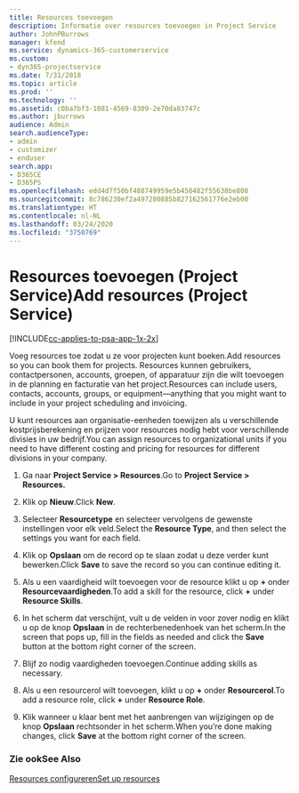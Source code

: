 ```yaml
---
title: Resources toevoegen
description: Informatie over resources toevoegen in Project Service
author: JohnPBurrows
manager: kfend
ms.service: dynamics-365-customerservice
ms.custom:
- dyn365-projectservice
ms.date: 7/31/2018
ms.topic: article
ms.prod: ''
ms.technology: ''
ms.assetid: c0ba7bf3-1081-4569-8309-2e70da83747c
ms.author: jburrows
audience: Admin
search.audienceType:
- admin
- customizer
- enduser
search.app:
- D365CE
- D365PS
ms.openlocfilehash: edd4d7f50bf488749959e5b450482f55638be808
ms.sourcegitcommit: 8c786230ef2a497280885b827162561776e2eb00
ms.translationtype: HT
ms.contentlocale: nl-NL
ms.lasthandoff: 03/24/2020
ms.locfileid: "3750769"
---
```

# <a name="add-resources-project-service"></a><span data-ttu-id="ebfbb-103">Resources toevoegen (Project Service)</span><span class="sxs-lookup"><span data-stu-id="ebfbb-103">Add resources (Project Service)</span></span>

[!INCLUDE[cc-applies-to-psa-app-1x-2x](../includes/cc-applies-to-psa-app-1x-2x.md)]

<span data-ttu-id="ebfbb-104">Voeg resources toe zodat u ze voor projecten kunt boeken.</span><span class="sxs-lookup"><span data-stu-id="ebfbb-104">Add resources so you can book them for projects.</span></span> <span data-ttu-id="ebfbb-105">Resources kunnen gebruikers, contactpersonen, accounts, groepen, of apparatuur zijn die wilt toevoegen in de planning en facturatie van het project.</span><span class="sxs-lookup"><span data-stu-id="ebfbb-105">Resources can include users, contacts, accounts, groups, or equipment—anything that you might want to include in your project scheduling and invoicing.</span></span>  
  
<span data-ttu-id="ebfbb-106">U kunt resources aan organisatie-eenheden toewijzen als u verschillende kostprijsberekening en prijzen voor resources nodig hebt voor verschillende divisies in uw bedrijf.</span><span class="sxs-lookup"><span data-stu-id="ebfbb-106">You can assign resources to organizational units if you need to have different costing and pricing for resources for different divisions in your company.</span></span>  
  
1.  <span data-ttu-id="ebfbb-107">Ga naar **Project Service > Resources**.</span><span class="sxs-lookup"><span data-stu-id="ebfbb-107">Go to **Project Service > Resources.**</span></span>  
  
2.  <span data-ttu-id="ebfbb-108">Klik op **Nieuw**.</span><span class="sxs-lookup"><span data-stu-id="ebfbb-108">Click **New**.</span></span>  
  
3.  <span data-ttu-id="ebfbb-109">Selecteer **Resourcetype** en selecteer vervolgens de gewenste instellingen voor elk veld.</span><span class="sxs-lookup"><span data-stu-id="ebfbb-109">Select the **Resource Type**, and then select the settings you want for each field.</span></span>  
  
4.  <span data-ttu-id="ebfbb-110">Klik op **Opslaan** om de record op te slaan zodat u deze verder kunt bewerken.</span><span class="sxs-lookup"><span data-stu-id="ebfbb-110">Click **Save** to save the record so you can continue editing it.</span></span>  
  
5.  <span data-ttu-id="ebfbb-111">Als u een vaardigheid wilt toevoegen voor de resource klikt u op **+** onder **Resourcevaardigheden**.</span><span class="sxs-lookup"><span data-stu-id="ebfbb-111">To add a skill for the resource, click **+** under **Resource Skills**.</span></span>  
  
6.  <span data-ttu-id="ebfbb-112">In het scherm dat verschijnt, vult u de velden in voor zover nodig en klikt u op de knop **Opslaan** in de rechterbenedenhoek van het scherm.</span><span class="sxs-lookup"><span data-stu-id="ebfbb-112">In the screen that pops up, fill in the fields as needed and click the **Save** button at the bottom right corner of the screen.</span></span>  
  
7.  <span data-ttu-id="ebfbb-113">Blijf zo nodig vaardigheden toevoegen.</span><span class="sxs-lookup"><span data-stu-id="ebfbb-113">Continue adding skills as necessary.</span></span>  
  
8.  <span data-ttu-id="ebfbb-114">Als u een resourcerol wilt toevoegen, klikt u op **+** onder **Resourcerol**.</span><span class="sxs-lookup"><span data-stu-id="ebfbb-114">To add a resource role, click **+** under **Resource Role**.</span></span>  
  
9. <span data-ttu-id="ebfbb-115">Klik wanneer u klaar bent met het aanbrengen van wijzigingen op de knop **Opslaan** rechtsonder in het scherm.</span><span class="sxs-lookup"><span data-stu-id="ebfbb-115">When you’re done making changes, click **Save** at the bottom right corner of the screen.</span></span>  
  
### <a name="see-also"></a><span data-ttu-id="ebfbb-116">Zie ook</span><span class="sxs-lookup"><span data-stu-id="ebfbb-116">See Also</span></span>  
 [<span data-ttu-id="ebfbb-117">Resources configureren</span><span class="sxs-lookup"><span data-stu-id="ebfbb-117">Set up resources</span></span>](../project-service/set-up-resources.md)
